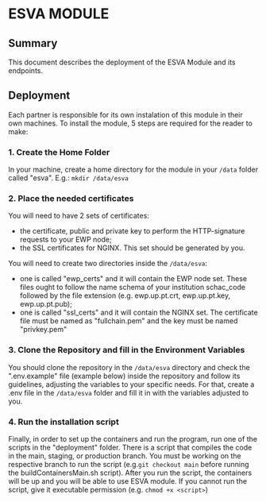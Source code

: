 # ESVA MODULE

## Summary
This document describes the deployment of the ESVA Module and its endpoints. 

## Deployment
Each partner is responsible for its own instalation of this module in their own machines. To install the module, 5 steps are required for the reader to make:

### 1. Create the Home Folder
In your machine, create a home directory for the module in your `/data` folder called "esva".
E.g.: `mkdir /data/esva`

### 2. Place the needed certificates
You will need to have 2 sets of certificates: 
 - the certificate, public and private key to perform the HTTP-signature requests to your EWP node;
 - the SSL certificates for NGINX. This set should be generated by you.
 
You will need to create two directories inside the `/data/esva`:

 - one is called "ewp_certs" and it will contain the EWP node set. These files ought to follow the name schema of your institution schac_code followed by the file extension (e.g. ewp.up.pt.crt, ewp.up.pt.key, ewp.up.pt.pub);
 - one is called "ssl_certs" and it will contain the NGINX set. The certificate file must be named as "fullchain.pem" and the key must be named "privkey.pem"

### 3. Clone the Repository and fill in the Environment Variables
You should clone the repository in the `/data/esva` directory and check the ".env.example" file (example below) inside the repository and follow its guidelines, adjusting the variables to your specific needs. For that, create a .env file in the `/data/esva` folder and fill it in with the variables adjusted to you.

### 4. Run the installation script
Finally, in order to set up the containers and run the program, run one of the scripts in the "deployment" folder. 
There is a script that compiles the code in the main, staging, or production branch. You must be working on the respective branch to run the script (e.g.`git checkout main` before running the buildContainersMain.sh script).
After you run the script, the containers will be up and you will be able to use ESVA module.
If you cannot run the script, give it executable permission (e.g. `chmod +x <script>`)